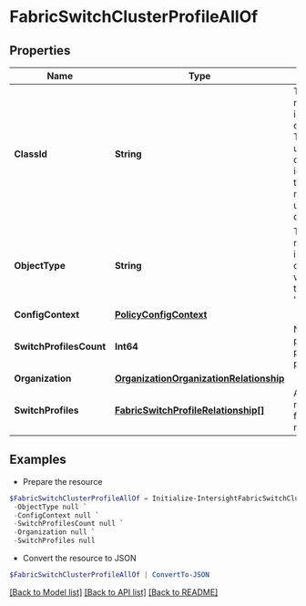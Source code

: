 # FabricSwitchClusterProfileAllOf
## Properties

Name | Type | Description | Notes
------------ | ------------- | ------------- | -------------
**ClassId** | **String** | The fully-qualified name of the instantiated, concrete type. This property is used as a discriminator to identify the type of the payload when marshaling and unmarshaling data. | [default to "fabric.SwitchClusterProfile"]
**ObjectType** | **String** | The fully-qualified name of the instantiated, concrete type. The value should be the same as the &#39;ClassId&#39; property. | [default to "fabric.SwitchClusterProfile"]
**ConfigContext** | [**PolicyConfigContext**](PolicyConfigContext.md) |  | [optional] 
**SwitchProfilesCount** | **Int64** | Number of switch profiles that are part of this cluster profile. | [optional] [readonly] 
**Organization** | [**OrganizationOrganizationRelationship**](OrganizationOrganizationRelationship.md) |  | [optional] 
**SwitchProfiles** | [**FabricSwitchProfileRelationship[]**](FabricSwitchProfileRelationship.md) | An array of relationships to fabricSwitchProfile resources. | [optional] 

## Examples

- Prepare the resource
```powershell
$FabricSwitchClusterProfileAllOf = Initialize-IntersightFabricSwitchClusterProfileAllOf  -ClassId null `
 -ObjectType null `
 -ConfigContext null `
 -SwitchProfilesCount null `
 -Organization null `
 -SwitchProfiles null
```

- Convert the resource to JSON
```powershell
$FabricSwitchClusterProfileAllOf | ConvertTo-JSON
```

[[Back to Model list]](../README.md#documentation-for-models) [[Back to API list]](../README.md#documentation-for-api-endpoints) [[Back to README]](../README.md)

